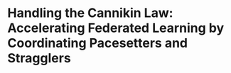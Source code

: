 Handling the Cannikin Law: Accelerating Federated Learning by Coordinating Pacesetters and Stragglers
=========

